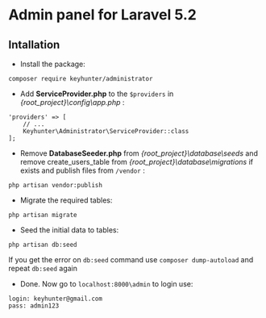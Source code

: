 # Admin panel for Laravel 5.2

## Intallation

- Install the package:

```
composer require keyhunter/administrator
```

- Add **ServiceProvider.php** to the ``` $providers ``` in *{root_project}\config\app.php* :

```
'providers' => [
    // ...
    Keyhunter\Administrator\ServiceProvider::class
];
```

- Remove **DatabaseSeeder.php** from *{root_project}\database\seeds*
and remove create_users_table from *{root_project}\database\migrations* if exists and publish files from ``` /vendor ``` :

```
php artisan vendor:publish
```

- Migrate the required tables:

```
php artisan migrate
```

- Seed the initial data to tables:

```
php artisan db:seed
```
If you get the error on ``` db:seed ``` command use ``` composer dump-autoload ``` and repeat ```db:seed``` again

- Done. Now go to ``` localhost:8000\admin ``` to login use:
```
login: keyhunter@gmail.com
pass: admin123
```